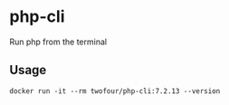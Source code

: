 # php-cli

Run php from the terminal

## Usage

    docker run -it --rm twofour/php-cli:7.2.13 --version
